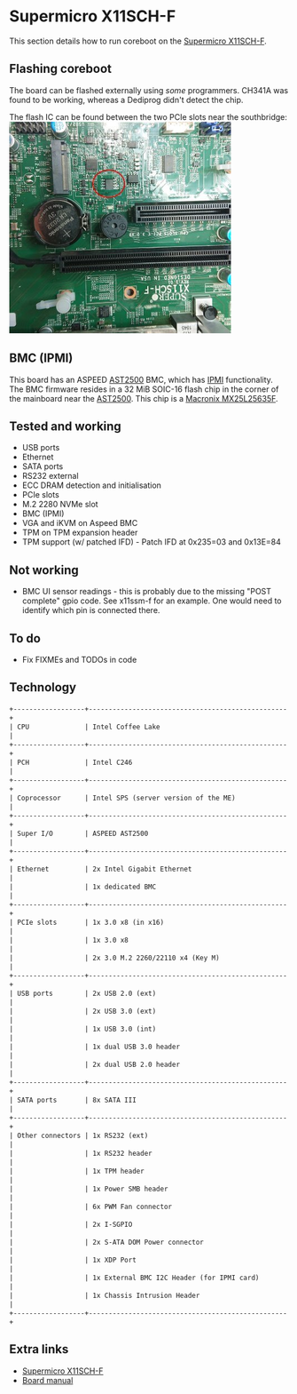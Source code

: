 # Supermicro X11SCH-F

This section details how to run coreboot on the [Supermicro X11SCH-F].

## Flashing coreboot

The board can be flashed externally using *some* programmers. CH341A was found to be working,
whereas a Dediprog didn't detect the chip.

The flash IC can be found between the two PCIe slots near the southbridge:
![](x11sch-f_flash.jpg)

## BMC (IPMI)

This board has an ASPEED [AST2500] BMC, which has [IPMI] functionality. The BMC firmware resides
in a 32 MiB SOIC-16 flash chip in the corner of the mainboard near the [AST2500]. This chip is
a [Macronix MX25L25635F].

## Tested and working

- USB ports
- Ethernet
- SATA ports
- RS232 external
- ECC DRAM detection and initialisation
- PCIe slots
- M.2 2280 NVMe slot
- BMC (IPMI)
- VGA and iKVM on Aspeed BMC
- TPM on TPM expansion header
- TPM support (w/ patched IFD) - Patch IFD at 0x235=03 and 0x13E=84

## Not working
 - BMC UI sensor readings - this is probably due to the missing "POST complete" gpio code.
   See x11ssm-f for an example. One would need to identify which pin is connected there.

## To do

- Fix FIXMEs and TODOs in code

## Technology

```eval_rst
+------------------+--------------------------------------------------+
| CPU              | Intel Coffee Lake                                |
+------------------+--------------------------------------------------+
| PCH              | Intel C246                                       |
+------------------+--------------------------------------------------+
| Coprocessor      | Intel SPS (server version of the ME)             |
+------------------+--------------------------------------------------+
| Super I/O        | ASPEED AST2500                                   |
+------------------+--------------------------------------------------+
| Ethernet         | 2x Intel Gigabit Ethernet                        |
|                  | 1x dedicated BMC                                 |
+------------------+--------------------------------------------------+
| PCIe slots       | 1x 3.0 x8 (in x16)                               |
|                  | 1x 3.0 x8                                        |
|                  | 2x 3.0 M.2 2260/22110 x4 (Key M)                 |
+------------------+--------------------------------------------------+
| USB ports        | 2x USB 2.0 (ext)                                 |
|                  | 2x USB 3.0 (ext)                                 |
|                  | 1x USB 3.0 (int)                                 |
|                  | 1x dual USB 3.0 header                           |
|                  | 2x dual USB 2.0 header                           |
+------------------+--------------------------------------------------+
| SATA ports       | 8x SATA III                                      |
+------------------+--------------------------------------------------+
| Other connectors | 1x RS232 (ext)                                   |
|                  | 1x RS232 header                                  |
|                  | 1x TPM header                                    |
|                  | 1x Power SMB header                              |
|                  | 6x PWM Fan connector                             |
|                  | 2x I-SGPIO                                       |
|                  | 2x S-ATA DOM Power connector                     |
|                  | 1x XDP Port                                      |
|                  | 1x External BMC I2C Header (for IPMI card)       |
|                  | 1x Chassis Intrusion Header                      |
+------------------+--------------------------------------------------+
```

## Extra links

- [Supermicro X11SCH-F]
- [Board manual]

[Supermicro X11SCH-F]: https://www.supermicro.com/en/products/motherboard/X11SCH-F
[Board manual]: https://www.supermicro.com/manuals/motherboard/X11/MNL-2105.pdf
[AST2500]: https://www.aspeedtech.com/products.php?fPath=20&rId=376
[IPMI]: ../../../../drivers/ipmi_kcs.md
[Macronix MX25L25635F]: https://media.digikey.com/pdf/Data%20Sheets/Macronix/MX25L25635F.pdf
